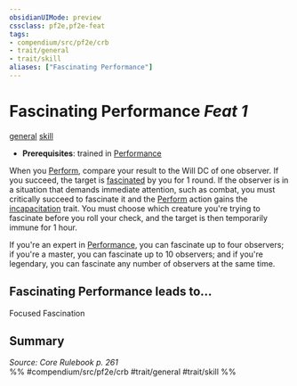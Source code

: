```yaml
---
obsidianUIMode: preview
cssclass: pf2e,pf2e-feat
tags:
- compendium/src/pf2e/crb
- trait/general
- trait/skill
aliases: ["Fascinating Performance"]
---
```

# Fascinating Performance  *Feat 1*  
[general](/rules/traits/general.md)  [skill](/rules/traits/skill.md)  

- **Prerequisites**: trained in [Performance](/compendium/skills.md#Performance)

When you [Perform](/rules/actions/perform.md), compare your result to the Will DC of one observer. If you succeed, the target is [fascinated](/rules/conditions.md#Fascinated) by you for 1 round. If the observer is in a situation that demands immediate attention, such as combat, you must critically succeed to fascinate it and the [Perform](/rules/actions/perform.md) action gains the [incapacitation](/rules/traits/incapacitation.md) trait. You must choose which creature you're trying to fascinate before you roll your check, and the target is then temporarily immune for 1 hour.

If you're an expert in [Performance](/compendium/skills.md#Performance), you can fascinate up to four observers; if you're a master, you can fascinate up to 10 observers; and if you're legendary, you can fascinate any number of observers at the same time.

## Fascinating Performance leads to...

Focused Fascination

## Summary

*Source: Core Rulebook p. 261*  
%% #compendium/src/pf2e/crb #trait/general #trait/skill %%